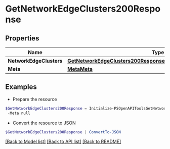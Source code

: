 # GetNetworkEdgeClusters200Response
## Properties

Name | Type | Description | Notes
------------ | ------------- | ------------- | -------------
**NetworkEdgeClusters** | [**GetNetworkEdgeClusters200ResponseAllOfNetworkEdgeClustersInner[]**](GetNetworkEdgeClusters200ResponseAllOfNetworkEdgeClustersInner.md) |  | [optional] 
**Meta** | [**MetaMeta**](MetaMeta.md) |  | [optional] 

## Examples

- Prepare the resource
```powershell
$GetNetworkEdgeClusters200Response = Initialize-PSOpenAPIToolsGetNetworkEdgeClusters200Response  -NetworkEdgeClusters null `
 -Meta null
```

- Convert the resource to JSON
```powershell
$GetNetworkEdgeClusters200Response | ConvertTo-JSON
```

[[Back to Model list]](../README.md#documentation-for-models) [[Back to API list]](../README.md#documentation-for-api-endpoints) [[Back to README]](../README.md)

